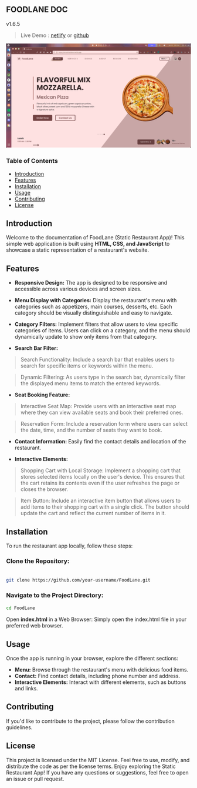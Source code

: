 ## FOODLANE DOC
v1.6.5

> Live Demo : [netlify](https://smrutifoodlane.netlify.app/) or [github](https://smrutiofficial.github.io/FoodLane/)

![preview](/src/demobt.gif)  


### Table of Contents

- [Introduction](#Introduction)
- [Features](#Features)
- [Installation](#Installation)
- [Usage](#Usage)
- [Contributing](#Contributing)
- [License](#License)
## Introduction

Welcome to the documentation of FoodLane (Static Restaurant App)! This simple web application is built using **HTML, CSS, and JavaScript** to showcase a static representation of a restaurant's website.

## Features

- **Responsive Design:** The app is designed to be responsive and accessible across various devices and screen sizes.

- **Menu Display with Categories:** Display the restaurant's menu with categories such as appetizers, main courses, desserts, etc. Each category should be visually distinguishable and easy to navigate.

- **Category Filters:** Implement filters that allow users to view specific categories of items. Users can click on a category, and the menu should dynamically update to show only items from that category.

- **Search Bar Filter:**

> Search Functionality: Include a search bar that enables users to search for specific items or keywords within the menu.

> Dynamic Filtering: As users type in the search bar, dynamically filter the displayed menu items to match the entered keywords.

- **Seat Booking Feature:**

> Interactive Seat Map: Provide users with an interactive seat map where they can view available seats and book their preferred ones.

> Reservation Form: Include a reservation form where users can select the date, time, and the number of seats they want to book.

- **Contact Information:** Easily find the contact details and location of the restaurant.

- **Interactive Elements:**

> Shopping Cart with Local Storage: Implement a shopping cart that stores selected items locally on the user's device. This ensures that the cart retains its contents even if the user refreshes the page or closes the browser.

> Item Button: Include an interactive item button that allows users to add items to their shopping cart with a single click. The button should update the cart and reflect the current number of items in it.





## Installation

To run the restaurant app locally, follow these steps:
### Clone the Repository:
```bash

git clone https://github.com/your-username/FoodLane.git
```
### Navigate to the Project Directory:
```bash
cd FoodLane
```

Open **index.html** in a Web Browser:
Simply open the index.html file in your preferred web browser.

## Usage 

Once the app is running in your browser, explore the different sections:

- **Menu:** Browse through the restaurant's menu with delicious food items.
- **Contact:** Find contact details, including phone number and address.
- **Interactive Elements:** Interact with different elements, such as buttons and links.

## Contributing

If you'd like to contribute to the project, please follow the contribution guidelines.

## License

This project is licensed under the MIT License. Feel free to use, modify, and distribute the code as per the license terms.
Enjoy exploring the Static Restaurant App! If you have any questions or suggestions, feel free to open an issue or pull request.